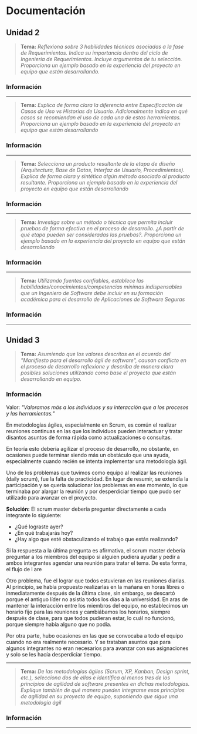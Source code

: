 # Documentación

## Unidad 2

> **Tema:** *Reflexiona sobre 3 habilidades técnicas asociadas a la fase de Requerimientos. Indica su importancia dentro del ciclo de Ingeniería de Requerimientos. Incluye argumentos de tu selección. Proporciona un ejemplo basado en la experiencia del proyecto en equipo que están desarrollando.*

### Información

---


> **Tema:** *Explica de forma clara la diferencia entre Especificación de Casos de Uso vs Historias de Usuario. Adicionalmente indica en qué casos se recomiendan el uso de cada una de estas herramientas. Proporciona un ejemplo basado en la experiencia del proyecto en equipo que están desarrollando*

### Información

---
> **Tema:** *Selecciona un producto resultante de la etapa de diseño (Arquitectura, Base de Datos, Interfaz de Usuario, Procedimientos). Explica de forma clara y sintética algún método asociado al producto resultante. Proporciona un ejemplo basado en la experiencia del proyecto en equipo que están desarrollando*

### Información

---

> **Tema:** *Investiga sobre un método o técnica que permita incluir pruebas de forma efectiva en el proceso de desarrollo. ¿A partir de qué etapa pueden ser consideradas las pruebas?. Proporciona un ejemplo basado en la experiencia del proyecto en equipo que están desarrollando*

### Información

---
> **Tema:** *Utilizando fuentes confiables, establece las habilidades/conocimientos/competencias mínimas indispensables que un Ingeniero de Software debe incluir en su formación académica para el desarrollo de Aplicaciones de Software Seguras*

### Información

---

## Unidad 3

> **Tema:** *Asumiendo que los valores descritos en el acuerdo del "Manifiesto para el desarrollo ágil de software", causan conflicto en el proceso de desarrollo reflexione y describa de manera clara posibles soluciones utilizando como base el proyecto que están desarrollando en equipo.*

### Información

Valor: *"Valoramos más a los individuos y su interacción que a los procesos y las herramientas."*

En metodologías ágiles, especialmente en Scrum, es común el realizar reuniones continuas en las que los individuos pueden interactuar y tratar disantos asuntos de forma rápida como actualizaciones o consultas. 

En teoría esto debería agilizar el proceso de desarrollo, no obstante, en ocasiones puede terminar siendo más un obstáculo que una ayuda, especialmente cuando recién se intenta implementar una metodología ágil. 

Uno de los problemas que tuvimos como equipo al realizar las reuniones (daily scrum), fue la falta de practicidad. En lugar de resumir, se extendía la participación y se quería solucionar los problemas en ese momento, lo que terminaba por alargar la reunión y por desperdiciar tiempo que pudo ser utilizado para avanzar en el proyecto. 

**Solución:** El scrum master debería preguntar directamente a cada integrante lo siguiente: 
-   ¿Qué lograste ayer?
-   ¿En qué trabajarás hoy?
-   ¿Hay algo que esté obstaculizando el trabajo que estás realizando?

Si la respuesta a la última pregunta es afirmativa, el scrum master debería preguntar a los miembros del equipo si alguien pudiera ayudar y pedir a ambos integrantes agendar una reunión para tratar el tema. De esta forma, el flujo de l are

Otro problema, fue el lograr que todos estuvieran en las reuniones diarias. Al principio, se había propuesto realizarlas en la mañana en horas libres o inmediatamente después de la última clase, sin embargo, se descartó porque el antiguo líder no asistía todos los días a la universidad. 
En aras de mantener la interacción entre los miembros del equipo, no establecimos un horario fijo para las reuniones y cambiábamos los horarios, siempre después de clase, para que todos pudieran estar, lo cuál no funcionó, porque siempre había alguno que no podía. 

Por otra parte, hubo ocasiones en las que se convocaba a todo el equipo cuando no era realmente necesario. Y se trataban asuntos que para algunos integrantes no eran necesarios para avanzar con sus asignaciones y solo se les hacía desperdiciar tiempo. 




---
> **Tema:** *De las metodologías ágiles (Scrum, XP, Kanban, Design sprint, etc.), selecciona dos de ellas e identifica al menos tres de los principios de agilidad de software presentes en dichas metodologías. Explique también de qué manera pueden integrarse esos principios de agilidad en su proyecto de equipo, suponiendo que sigue una metodología ágil*

### Información

---
<!--stackedit_data:
eyJoaXN0b3J5IjpbLTExMjg2NTY1NDUsMzQ3Mjk4ODU5LDE2Mz
EyMzcxMDEsNzY3MDk5MzQzLC0yMTMyNzg1OTU2LC02MzQyNzI3
NTRdfQ==
-->